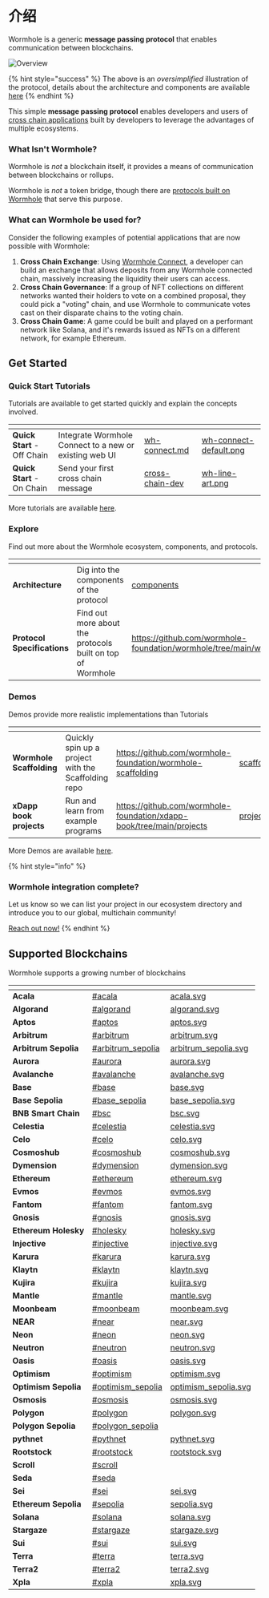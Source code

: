 # 介绍

Wormhole is a generic **message passing protocol** that enables communication between blockchains.

![Overview](.gitbook/assets/oversimplified.jpg)

{% hint style="success" %}
The above is an _oversimplified_ illustration of the protocol, details about the architecture and components are available [here](reference/components/)
{% endhint %}

This simple **message passing protocol** enables developers and users of [cross chain applications](reference/glossary.md#xdapps) built by developers to leverage the advantages of multiple ecosystems.

### What Isn't Wormhole?

Wormhole is _not_ a blockchain itself, it provides a means of communication between blockchains or rollups.

Wormhole is _not_ a token bridge, though there are [protocols built on Wormhole](https://www.portalbridge.com/#/transfer) that serve this purpose.

### What can Wormhole be used for?

Consider the following examples of potential applications that are now possible with Wormhole:

1. **Cross Chain Exchange**: Using [Wormhole Connect](kuai-su-kai-shi/wh-connect.md), a developer can build an exchange that allows deposits from any Wormhole connected chain, massively increasing the liquidity their users can access.
2. **Cross Chain Governance**: If a group of NFT collections on different networks wanted their holders to vote on a combined proposal, they could pick a "voting" chain, and use Wormhole to communicate votes cast on their disparate chains to the voting chain.
3. **Cross Chain Game**: A game could be built and played on a performant network like Solana, and it's rewards issued as NFTs on a different network, for example Ethereum.

## Get Started

### Quick Start Tutorials

Tutorials are available to get started quickly and explain the concepts involved.

<table data-card-size="large" data-view="cards" data-full-width="false"><thead><tr><th></th><th></th><th data-hidden data-card-target data-type="content-ref"></th><th data-hidden data-card-cover data-type="files"></th></tr></thead><tbody><tr><td><strong>Quick Start</strong> - Off Chain</td><td>Integrate Wormhole Connect to a new or existing web UI</td><td><a href="tutorials/quick-start/wormhole-connect/wh-connect.md">wh-connect.md</a></td><td><a href=".gitbook/assets/wh-connect-default.png">wh-connect-default.png</a></td></tr><tr><td><strong>Quick Start</strong> - On Chain</td><td>Send your first cross chain message</td><td><a href="kuai-su-kai-shi/cross-chain-dev/">cross-chain-dev</a></td><td><a href=".gitbook/assets/wh-line-art.png">wh-line-art.png</a></td></tr></tbody></table>

More tutorials are available [here](tutorials/quick-start/).

### Explore

Find out more about the Wormhole ecosystem, components, and protocols.

<table data-card-size="large" data-view="cards" data-full-width="false"><thead><tr><th></th><th></th><th data-hidden data-card-target data-type="content-ref"></th><th data-hidden data-card-cover data-type="files"></th></tr></thead><tbody><tr><td><strong>Architecture</strong></td><td>Dig into the components of the protocol</td><td><a href="reference/components/">components</a></td><td><a href=".gitbook/assets/detailed-flow.jpg">detailed-flow.jpg</a></td></tr><tr><td><strong>Protocol Specifications</strong></td><td>Find out more about the protocols built on top of Wormhole</td><td><a href="https://github.com/wormhole-foundation/wormhole/tree/main/whitepapers">https://github.com/wormhole-foundation/wormhole/tree/main/whitepapers</a></td><td><a href=".gitbook/assets/protocols.png">protocols.png</a></td></tr></tbody></table>

### Demos

Demos provide more realistic implementations than Tutorials

<table data-card-size="large" data-view="cards" data-full-width="false"><thead><tr><th></th><th></th><th data-hidden data-card-target data-type="content-ref"></th><th data-hidden data-card-cover data-type="files"></th></tr></thead><tbody><tr><td><strong>Wormhole Scaffolding</strong></td><td>Quickly spin up a project with the Scaffolding repo</td><td><a href="https://github.com/wormhole-foundation/wormhole-scaffolding">https://github.com/wormhole-foundation/wormhole-scaffolding</a></td><td><a href=".gitbook/assets/scaffolding.jpg">scaffolding.jpg</a></td></tr><tr><td><strong>xDapp book projects</strong></td><td>Run and learn from example programs</td><td><a href="https://github.com/wormhole-foundation/xdapp-book/tree/main/projects">https://github.com/wormhole-foundation/xdapp-book/tree/main/projects</a></td><td><a href=".gitbook/assets/projects.png">projects.png</a></td></tr></tbody></table>

More Demos are available [here](kuai-su-kai-shi/demos.md).

{% hint style="info" %}
### Wormhole integration complete?

Let us know so we can list your project in our ecosystem directory and introduce you to our global, multichain community!

[Reach out now!](https://forms.clickup.com/45049775/f/1aytxf-10244/JKYWRUQ70AUI99F32Q)
{% endhint %}

## Supported Blockchains

Wormhole supports a growing number of blockchains

<table data-view="cards" data-full-width="false"><thead><tr><th></th><th data-hidden data-card-target data-type="content-ref"></th><th data-hidden data-card-cover data-type="files"></th></tr></thead><tbody><tr><td><strong>Acala</strong></td><td><a href="blockchain-environments/evm/#acala">#acala</a></td><td><a href=".gitbook/assets/chain-icons/acala.svg">acala.svg</a></td></tr><tr><td><strong>Algorand</strong></td><td><a href="blockchain-environments/algorand/#algorand">#algorand</a></td><td><a href=".gitbook/assets/chain-icons/algorand.svg">algorand.svg</a></td></tr><tr><td><strong>Aptos</strong></td><td><a href="blockchain-environments/aptos/#aptos">#aptos</a></td><td><a href=".gitbook/assets/chain-icons/aptos.svg">aptos.svg</a></td></tr><tr><td><strong>Arbitrum</strong></td><td><a href="blockchain-environments/evm/#arbitrum">#arbitrum</a></td><td><a href=".gitbook/assets/chain-icons/arbitrum.svg">arbitrum.svg</a></td></tr><tr><td><strong>Arbitrum Sepolia</strong></td><td><a href="blockchain-environments/evm/#arbitrum_sepolia">#arbitrum_sepolia</a></td><td><a href=".gitbook/assets/chain-icons/arbitrum_sepolia.svg">arbitrum_sepolia.svg</a></td></tr><tr><td><strong>Aurora</strong></td><td><a href="blockchain-environments/evm/#aurora">#aurora</a></td><td><a href=".gitbook/assets/chain-icons/aurora.svg">aurora.svg</a></td></tr><tr><td><strong>Avalanche</strong></td><td><a href="blockchain-environments/evm/#avalanche">#avalanche</a></td><td><a href=".gitbook/assets/chain-icons/avalanche.svg">avalanche.svg</a></td></tr><tr><td><strong>Base</strong></td><td><a href="blockchain-environments/evm/#base">#base</a></td><td><a href=".gitbook/assets/chain-icons/base.svg">base.svg</a></td></tr><tr><td><strong>Base Sepolia</strong></td><td><a href="blockchain-environments/evm/#base_sepolia">#base_sepolia</a></td><td><a href=".gitbook/assets/chain-icons/base_sepolia.svg">base_sepolia.svg</a></td></tr><tr><td><strong>BNB Smart Chain</strong></td><td><a href="blockchain-environments/evm/#bsc">#bsc</a></td><td><a href=".gitbook/assets/chain-icons/bsc.svg">bsc.svg</a></td></tr><tr><td><strong>Celestia</strong></td><td><a href="blockchain-environments/cosmwasm/#celestia">#celestia</a></td><td><a href=".gitbook/assets/chain-icons/celestia.svg">celestia.svg</a></td></tr><tr><td><strong>Celo</strong></td><td><a href="blockchain-environments/evm/#celo">#celo</a></td><td><a href=".gitbook/assets/chain-icons/celo.svg">celo.svg</a></td></tr><tr><td><strong>Cosmoshub</strong></td><td><a href="blockchain-environments/cosmwasm/#cosmoshub">#cosmoshub</a></td><td><a href=".gitbook/assets/chain-icons/cosmoshub.svg">cosmoshub.svg</a></td></tr><tr><td><strong>Dymension</strong></td><td><a href="blockchain-environments/cosmwasm/#dymension">#dymension</a></td><td><a href=".gitbook/assets/chain-icons/dymension.svg">dymension.svg</a></td></tr><tr><td><strong>Ethereum</strong></td><td><a href="blockchain-environments/evm/#ethereum">#ethereum</a></td><td><a href=".gitbook/assets/chain-icons/ethereum.svg">ethereum.svg</a></td></tr><tr><td><strong>Evmos</strong></td><td><a href="blockchain-environments/cosmwasm/#evmos">#evmos</a></td><td><a href=".gitbook/assets/chain-icons/evmos.svg">evmos.svg</a></td></tr><tr><td><strong>Fantom</strong></td><td><a href="blockchain-environments/evm/#fantom">#fantom</a></td><td><a href=".gitbook/assets/chain-icons/fantom.svg">fantom.svg</a></td></tr><tr><td><strong>Gnosis</strong></td><td><a href="blockchain-environments/evm/#gnosis">#gnosis</a></td><td><a href=".gitbook/assets/chain-icons/gnosis.svg">gnosis.svg</a></td></tr><tr><td><strong>Ethereum Holesky</strong></td><td><a href="blockchain-environments/evm/#holesky">#holesky</a></td><td><a href=".gitbook/assets/chain-icons/holesky.svg">holesky.svg</a></td></tr><tr><td><strong>Injective</strong></td><td><a href="blockchain-environments/cosmwasm/#injective">#injective</a></td><td><a href=".gitbook/assets/chain-icons/injective.svg">injective.svg</a></td></tr><tr><td><strong>Karura</strong></td><td><a href="blockchain-environments/evm/#karura">#karura</a></td><td><a href=".gitbook/assets/chain-icons/karura.svg">karura.svg</a></td></tr><tr><td><strong>Klaytn</strong></td><td><a href="blockchain-environments/evm/#klaytn">#klaytn</a></td><td><a href=".gitbook/assets/chain-icons/klaytn.svg">klaytn.svg</a></td></tr><tr><td><strong>Kujira</strong></td><td><a href="blockchain-environments/cosmwasm/#kujira">#kujira</a></td><td><a href=".gitbook/assets/chain-icons/kujira.svg">kujira.svg</a></td></tr><tr><td><strong>Mantle</strong></td><td><a href="blockchain-environments/evm/#mantle">#mantle</a></td><td><a href=".gitbook/assets/chain-icons/mantle.svg">mantle.svg</a></td></tr><tr><td><strong>Moonbeam</strong></td><td><a href="blockchain-environments/evm/#moonbeam">#moonbeam</a></td><td><a href=".gitbook/assets/chain-icons/moonbeam.svg">moonbeam.svg</a></td></tr><tr><td><strong>NEAR</strong></td><td><a href="blockchain-environments/near/#near">#near</a></td><td><a href=".gitbook/assets/chain-icons/near.svg">near.svg</a></td></tr><tr><td><strong>Neon</strong></td><td><a href="blockchain-environments/evm/#neon">#neon</a></td><td><a href=".gitbook/assets/chain-icons/neon.svg">neon.svg</a></td></tr><tr><td><strong>Neutron</strong></td><td><a href="blockchain-environments/cosmwasm/#neutron">#neutron</a></td><td><a href=".gitbook/assets/chain-icons/neutron.svg">neutron.svg</a></td></tr><tr><td><strong>Oasis</strong></td><td><a href="blockchain-environments/evm/#oasis">#oasis</a></td><td><a href=".gitbook/assets/chain-icons/oasis.svg">oasis.svg</a></td></tr><tr><td><strong>Optimism</strong></td><td><a href="blockchain-environments/evm/#optimism">#optimism</a></td><td><a href=".gitbook/assets/chain-icons/optimism.svg">optimism.svg</a></td></tr><tr><td><strong>Optimism Sepolia</strong></td><td><a href="blockchain-environments/evm/#optimism_sepolia">#optimism_sepolia</a></td><td><a href=".gitbook/assets/chain-icons/optimism_sepolia.svg">optimism_sepolia.svg</a></td></tr><tr><td><strong>Osmosis</strong></td><td><a href="blockchain-environments/cosmwasm/#osmosis">#osmosis</a></td><td><a href=".gitbook/assets/chain-icons/osmosis.svg">osmosis.svg</a></td></tr><tr><td><strong>Polygon</strong></td><td><a href="blockchain-environments/evm/#polygon">#polygon</a></td><td><a href=".gitbook/assets/chain-icons/polygon.svg">polygon.svg</a></td></tr><tr><td><strong>Polygon Sepolia</strong></td><td><a href="blockchain-environments/evm/#polygon_sepolia">#polygon_sepolia</a></td><td></td></tr><tr><td><strong>pythnet</strong></td><td><a href="blockchain-environments/solana/#pythnet">#pythnet</a></td><td><a href=".gitbook/assets/chain-icons/pythnet.svg">pythnet.svg</a></td></tr><tr><td><strong>Rootstock</strong></td><td><a href="blockchain-environments/evm/#rootstock">#rootstock</a></td><td><a href=".gitbook/assets/chain-icons/rootstock.svg">rootstock.svg</a></td></tr><tr><td><strong>Scroll</strong></td><td><a href="blockchain-environments/evm/#scroll">#scroll</a></td><td></td></tr><tr><td><strong>Seda</strong></td><td><a href="blockchain-environments/cosmwasm/#seda">#seda</a></td><td></td></tr><tr><td><strong>Sei</strong></td><td><a href="blockchain-environments/cosmwasm/#sei">#sei</a></td><td><a href=".gitbook/assets/chain-icons/sei.svg">sei.svg</a></td></tr><tr><td><strong>Ethereum Sepolia</strong></td><td><a href="blockchain-environments/evm/#sepolia">#sepolia</a></td><td><a href=".gitbook/assets/chain-icons/sepolia.svg">sepolia.svg</a></td></tr><tr><td><strong>Solana</strong></td><td><a href="blockchain-environments/solana/#solana">#solana</a></td><td><a href=".gitbook/assets/chain-icons/solana.svg">solana.svg</a></td></tr><tr><td><strong>Stargaze</strong></td><td><a href="blockchain-environments/cosmwasm/#stargaze">#stargaze</a></td><td><a href=".gitbook/assets/chain-icons/stargaze.svg">stargaze.svg</a></td></tr><tr><td><strong>Sui</strong></td><td><a href="blockchain-environments/sui/#sui">#sui</a></td><td><a href=".gitbook/assets/chain-icons/sui.svg">sui.svg</a></td></tr><tr><td><strong>Terra</strong></td><td><a href="blockchain-environments/cosmwasm/#terra">#terra</a></td><td><a href=".gitbook/assets/chain-icons/terra.svg">terra.svg</a></td></tr><tr><td><strong>Terra2</strong></td><td><a href="blockchain-environments/cosmwasm/#terra2">#terra2</a></td><td><a href=".gitbook/assets/chain-icons/terra2.svg">terra2.svg</a></td></tr><tr><td><strong>Xpla</strong></td><td><a href="blockchain-environments/cosmwasm/#xpla">#xpla</a></td><td><a href=".gitbook/assets/chain-icons/xpla.svg">xpla.svg</a></td></tr></tbody></table>
